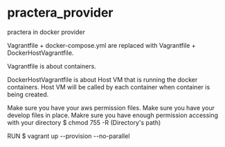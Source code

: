# practera_provider
practera in docker provider

Vagrantfile + docker-compose.yml are replaced with Vagrantfile + DockerHostVagrantfile.

Vagrantfile is about containers.

DockerHostVagrantfile is about Host VM that is running the docker containers. Host VM will be called by each container when container is being created.

Make sure you have your aws permission files.
Make sure you have your develop files in place.
Makre sure you have enough permission accessing with your directory
  $ chmod 755 -R (Directory's path)

RUN 
$ vagrant up --provision --no-parallel
